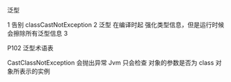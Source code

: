 泛型

1 告别 classCastNotException 
2 泛型 在编译时起 强化类型信息，但是运行时候 会擦除所有泛型信息
3 


P102 泛型术语表


CastClassNotException 会抛出异常  Jvm 只会检查 对象的参数是否为 class 对象所表示的实例

